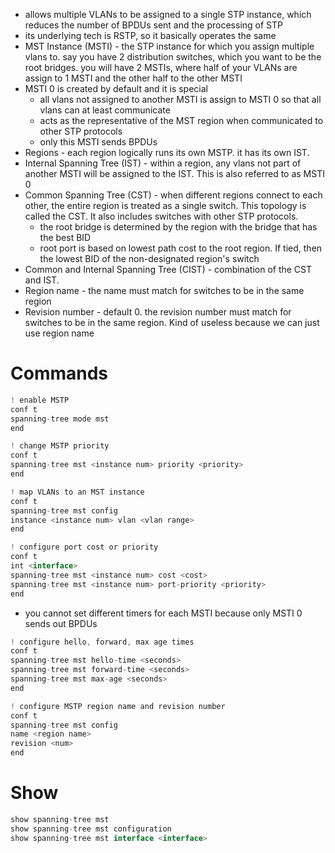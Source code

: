 - allows multiple VLANs to be assigned to a single STP instance, which reduces the number of BPDUs sent and the processing of STP
- its underlying tech is RSTP, so it basically operates the same
- MST Instance (MSTI) - the STP instance for which you assign multiple vlans to. say you have 2 distribution switches, which you want to be the root bridges. you will have 2 MSTIs, where half of your VLANs are assign to 1 MSTI and the other half to the other MSTI
- MSTI 0 is created by default and it is special
	- all vlans not assigned to another MSTI is assign to MSTI 0 so that all vlans can at least communicate
	- acts as the representative of the MST region when communicated to other STP protocols
	- only this MSTI sends BPDUs
- Regions - each region logically runs its own MSTP. it has its own IST.
- Internal Spanning Tree (IST) - within a region, any vlans not part of another MSTI will be assigned to the IST. This is also referred to as MSTI 0
- Common Spanning Tree (CST) - when different regions connect to each other, the entire region is treated as a single switch. This topology is called the CST. It also includes switches with other STP protocols.
	- the root bridge is determined by the region with the bridge that has the best BID
	- root port is based on lowest path cost to the root region. If tied, then the lowest BID of the non-designated region's switch
- Common and Internal Spanning Tree (CIST) - combination of the CST and IST.
- Region name - the name must match for switches to be in the same region
- Revision number - default 0. the revision number must match for switches to be in the same region. Kind of useless because we can just use region name


# Commands
```js
! enable MSTP
conf t
spanning-tree mode mst
end
```

```js
! change MSTP priority
conf t
spanning-tree mst <instance num> priority <priority>
end
```

```js
! map VLANs to an MST instance
conf t
spanning-tree mst config
instance <instance num> vlan <vlan range>
end
```

```js
! configure port cost or priority
conf t
int <interface>
spanning-tree mst <instance num> cost <cost>
spanning-tree mst <instance num> port-priority <priority>
end
```

- you cannot set different timers for each MSTI because only MSTI 0 sends out BPDUs
```js
! configure hello, forward, max age times
conf t
spanning-tree mst hello-time <seconds>
spanning-tree mst forward-time <seconds>
spanning-tree mst max-age <seconds>
end
```

```js
! configure MSTP region name and revision number
conf t
spanning-tree mst config
name <region name>
revision <num>
end
```



# Show
```js
show spanning-tree mst
show spanning-tree mst configuration
show spanning-tree mst interface <interface>
```


